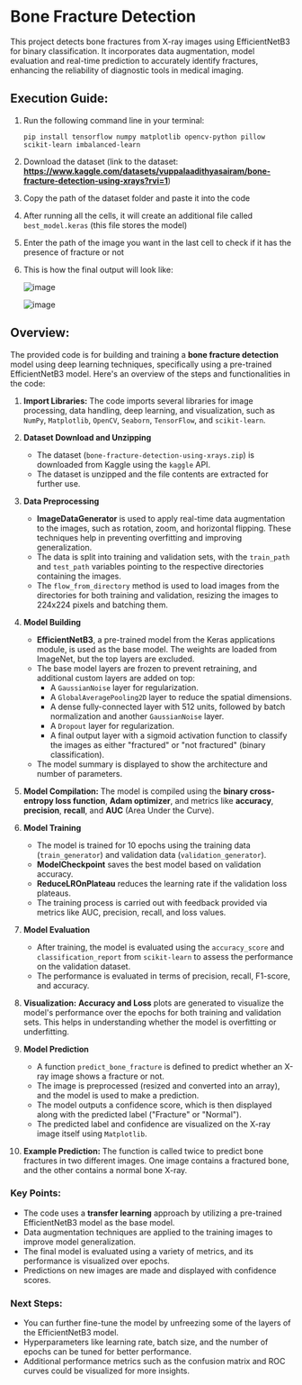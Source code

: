 # Bone Fracture Detection
This project detects bone fractures from X-ray images using EfficientNetB3 for binary classification. It incorporates data augmentation, model evaluation and real-time prediction to accurately identify fractures, enhancing the reliability of diagnostic tools in medical imaging.

## Execution Guide:
1. Run the following command line in your terminal:
   ```
   pip install tensorflow numpy matplotlib opencv-python pillow scikit-learn imbalanced-learn
   ```

2. Download the dataset (link to the dataset: **https://www.kaggle.com/datasets/vuppalaadithyasairam/bone-fracture-detection-using-xrays?rvi=1**)

3. Copy the path of the dataset folder and paste it into the code

4. After running all the cells, it will create an additional file called `best_model.keras` (this file stores the model)

5. Enter the path of the image you want in the last cell to check if it has the presence of fracture or not

6. This is how the final output will look like:

   ![image](https://github.com/user-attachments/assets/dbfb756a-20df-4dbf-8b2a-b6328f047636)

   ![image](https://github.com/user-attachments/assets/030ddbb3-f425-4d0b-85f5-211a3de0247e)

## Overview:
The provided code is for building and training a **bone fracture detection** model using deep learning techniques, specifically using a pre-trained EfficientNetB3 model. Here's an overview of the steps and functionalities in the code:

1. **Import Libraries:** 
The code imports several libraries for image processing, data handling, deep learning, and visualization, such as `NumPy`, `Matplotlib`, `OpenCV`, `Seaborn`, `TensorFlow`, and `scikit-learn`.

2. **Dataset Download and Unzipping**
   - The dataset (`bone-fracture-detection-using-xrays.zip`) is downloaded from Kaggle using the `kaggle` API.
   - The dataset is unzipped and the file contents are extracted for further use.

3. **Data Preprocessing**
   - **ImageDataGenerator** is used to apply real-time data augmentation to the images, such as rotation, zoom, and horizontal flipping. These techniques help in preventing overfitting and improving generalization.
   - The data is split into training and validation sets, with the `train_path` and `test_path` variables pointing to the respective directories containing the images.
   - The `flow_from_directory` method is used to load images from the directories for both training and validation, resizing the images to 224x224 pixels and batching them.

4. **Model Building**
   - **EfficientNetB3**, a pre-trained model from the Keras applications module, is used as the base model. The weights are loaded from ImageNet, but the top layers are excluded.
   - The base model layers are frozen to prevent retraining, and additional custom layers are added on top:
     - A `GaussianNoise` layer for regularization.
     - A `GlobalAveragePooling2D` layer to reduce the spatial dimensions.
     - A dense fully-connected layer with 512 units, followed by batch normalization and another `GaussianNoise` layer.
     - A `Dropout` layer for regularization.
     - A final output layer with a sigmoid activation function to classify the images as either "fractured" or "not fractured" (binary classification).
   - The model summary is displayed to show the architecture and number of parameters.

5. **Model Compilation:** The model is compiled using the **binary cross-entropy loss function**, **Adam optimizer**, and metrics like **accuracy**, **precision**, **recall**, and **AUC** (Area Under the Curve).

6. **Model Training**
   - The model is trained for 10 epochs using the training data (`train_generator`) and validation data (`validation_generator`).
   - **ModelCheckpoint** saves the best model based on validation accuracy.
   - **ReduceLROnPlateau** reduces the learning rate if the validation loss plateaus.
   - The training process is carried out with feedback provided via metrics like AUC, precision, recall, and loss values.

7. **Model Evaluation**
   - After training, the model is evaluated using the `accuracy_score` and `classification_report` from `scikit-learn` to assess the performance on the validation dataset.
   - The performance is evaluated in terms of precision, recall, F1-score, and accuracy.

8. **Visualization:** **Accuracy and Loss** plots are generated to visualize the model's performance over the epochs for both training and validation sets. This helps in understanding whether the model is overfitting or underfitting.

9. **Model Prediction**
   - A function `predict_bone_fracture` is defined to predict whether an X-ray image shows a fracture or not.
   - The image is preprocessed (resized and converted into an array), and the model is used to make a prediction.
   - The model outputs a confidence score, which is then displayed along with the predicted label ("Fracture" or "Normal").
   - The predicted label and confidence are visualized on the X-ray image itself using `Matplotlib`.

10. **Example Prediction:** The function is called twice to predict bone fractures in two different images. One image contains a fractured bone, and the other contains a normal bone X-ray.

### Key Points:
- The code uses a **transfer learning** approach by utilizing a pre-trained EfficientNetB3 model as the base model.
- Data augmentation techniques are applied to the training images to improve model generalization.
- The final model is evaluated using a variety of metrics, and its performance is visualized over epochs.
- Predictions on new images are made and displayed with confidence scores.

### Next Steps:
- You can further fine-tune the model by unfreezing some of the layers of the EfficientNetB3 model.
- Hyperparameters like learning rate, batch size, and the number of epochs can be tuned for better performance.
- Additional performance metrics such as the confusion matrix and ROC curves could be visualized for more insights.

